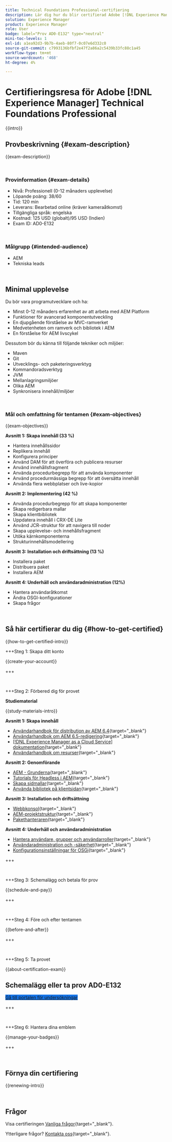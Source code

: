 ```yaml
---
title: Technical Foundations Professional-certifiering
description: Lär dig hur du blir certifierad Adobe [!DNL Experience Manager] Professional.
solution: Experience Manager
product: Experience Manager
role: User
badge: label="Prov AD0-E132" type="neutral"
mini-toc-levels: 1
exl-id: a1ea92d3-9b7b-4aeb-80f7-0c07e6d332c0
source-git-commit: c7993136bfbf2e47f2a86a2c5439b33fc88c1a45
workflow-type: tm+mt
source-wordcount: '468'
ht-degree: 4%

---
```


# Certifieringsresa för Adobe [!DNL Experience Manager] Technical Foundations Professional

{{intro}}

## Provbeskrivning {#exam-description}

{{exam-description}}

<br>

### Provinformation {#exam-details}

* Nivå: Professionell (0-12 månaders upplevelse)
* Löpande poäng: 38/60
* Tid: 120 min
* Leverans: Bearbetad online (kräver kameraåtkomst)
* Tillgängliga språk: engelska
* Kostnad: 125 USD (globalt)/95 USD (Indien)
* Exam ID: AD0-E132

<br>

### Målgrupp {#intended-audience}

* AEM
* Tekniska leads

<br>

## Minimal upplevelse

Du bör vara programutvecklare och ha:

* Minst 0-12 månaders erfarenhet av att arbeta med AEM Platform
* Funktioner för avancerad komponentutveckling
* En djupgående förståelse av MVC-ramverket
* Medvetenheten om ramverk och bibliotek i AEM
* En förståelse för AEM livscykel

Dessutom bör du känna till följande tekniker och miljöer:

* Maven
* Git
* Utvecklings- och paketeringsverktyg
* Kommandoradsverktyg
* JVM
* Mellanlagringsmiljöer
* Olika AEM
* Synkronisera innehåll/miljöer

<br>

### Mål och omfattning för tentamen {#exam-objectives}

{{exam-objectives}}

**Avsnitt 1: Skapa innehåll (33 %)**

* Hantera innehållssidor
* Replikera innehåll
* Konfigurera principer
* Använd DAM för att överföra och publicera resurser
* Använd innehållsfragment
* Använda procedurbegrepp för att använda komponenter
* Använd procedurmässiga begrepp för att översätta innehåll
* Använda flera webbplatser och live-kopior

**Avsnitt 2: Implementering (42 %)**

* Använda procedurbegrepp för att skapa komponenter
* Skapa redigerbara mallar
* Skapa klientbibliotek
* Uppdatera innehåll i CRX-DE Lite
* Använd JCR-struktur för att navigera till noder
* Skapa upplevelse- och innehållsfragment
* Utöka kärnkomponenterna
* Strukturinnehållsmodellering

**Avsnitt 3: Installation och driftsättning (13 %)**

* Installera paket
* Distribuera paket
* Installera AEM

**Avsnitt 4: Underhåll och användaradministration (12%)**

* Hantera användaråtkomst
* Ändra OSGI-konfigurationer
* Skapa frågor

<br>

## Så här certifierar du dig {#how-to-get-certified}

{{how-to-get-certified-intro}}

+++Steg 1: Skapa ditt konto

{{create-your-account}}

+++

<br>

+++Steg 2: Förbered dig för provet

**Studiematerial**

{{study-materials-intro}}

**Avsnitt 1: Skapa innehåll**


* [Användarhandbok för distribution av AEM 6.4](https://experienceleague.adobe.com/docs/experience-manager-64/deploying/home.html){target="_blank"}
* [Användarhandbok om AEM 6.5-redigering](https://experienceleague.adobe.com/docs/experience-manager-65/authoring/home.html){target="_blank"}
* [[!DNL Experience Manager as a Cloud Service] dokumentation](https://experienceleague.adobe.com/docs/experience-manager-cloud-service/content/home.html?lang=sv){target="_blank"}
* [Användarhandbok om resurser](https://experienceleague.adobe.com/docs/experience-manager-65/assets/home.html){target="_blank"}

**Avsnitt 2: Genomförande**

* [AEM - Grunderna](https://experienceleague.adobe.com/docs/experience-manager-65/developing/components/components-basics.html){target="_blank"}
* [Tutorials för Headless i AEM](https://experienceleague.adobe.com/docs/experience-manager-learn/getting-started-with-aem-headless/overview.html){target="_blank"}
* [Skapa sidmallar](https://experienceleague.adobe.com/docs/experience-manager-65/authoring/siteandpage/templates.html#creating-and-managing-templates){target="_blank"}
* [Använda bibliotek på klientsidan](https://experienceleague.adobe.com/docs/experience-manager-65/developing/introduction/clientlibs.html){target="_blank"}

**Avsnitt 3: Installation och driftsättning**

* [Webbkonsol](https://experienceleague.adobe.com/docs/experience-manager-65/deploying/configuring/web-console.html){target="_blank"}
* [AEM-projektstruktur](https://experienceleague.adobe.com/docs/experience-manager-cloud-service/content/implementing/developing/aem-project-content-package-structure.html#embedding-3rd-party-packages){target="_blank"}
* [Pakethanteraren](https://experienceleague.adobe.com/docs/experience-manager-65/administering/contentmanagement/package-manager.html#what-are-packages){target="_blank"}

**Avsnitt 4: Underhåll och användaradministration**

* [Hantera användare, grupper och användarroller](https://experienceleague.adobe.com/docs/experience-manager-brand-portal/using/admin-tools/brand-portal-adding-users.html#add-a-user){target="_blank"}
* [Användaradministration och -säkerhet](https://experienceleague.adobe.com/docs/experience-manager-65/administering/security/security.html){target="_blank"}
* [Konfigurationsinställningar för OSGi](https://experienceleague.adobe.com/docs/experience-manager-65/deploying/configuring/osgi-configuration-settings.html){target="_blank"}

+++

<br>

+++Steg 3: Schemalägg och betala för prov

{{schedule-and-pay}}

+++

<br>

+++Steg 4: Före och efter tentamen

{{before-and-after}}

+++

<br>

+++Steg 5: Ta provet

{{about-certification-exam}}

## Schemalägg eller ta prov AD0-E132

<a href="https://www.certmetrics.com/adobe/candidate/examity_sso.aspx?eid=AD0-E132" target="_blank" class="spectrum-Button spectrum-Button--fill spectrum-Button--accent spectrum-Button--sizeM is-margin-bottom-big-big at-element-click-tracking" style="background-color:#1473E6">

<span class="spectrum-Button-label has-no-wrap">
   Gå till portalen för undersökningar
</span>
</a>

+++

<br>

+++Steg 6: Hantera dina emblem

{{manage-your-badges}}

+++

<br>

## Förnya din certifiering

{{renewing-intro}}

<br>

## Frågor

Visa certifieringen [Vanliga frågor](https://experienceleague.adobe.com/docs/certification/certification/faq.html){target="_blank"}.

Ytterligare frågor? [Kontakta oss](mailto:certif@adobe.com){target="_blank"}.


